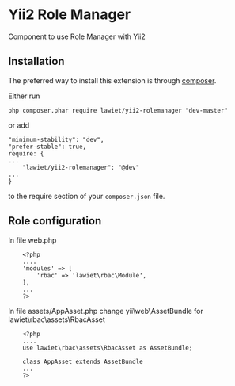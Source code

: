 Yii2 Role Manager
==================
Component to use Role Manager with Yii2


Installation
------------

The preferred way to install this extension is through [composer](http://getcomposer.org/download/).

Either run

```
php composer.phar require lawiet/yii2-rolemanager "dev-master"
```

or add

```
"minimum-stability": "dev",
"prefer-stable": true,
require: {
...
    "lawiet/yii2-rolemanager": "@dev"
...
}
```

to the require section of your `composer.json` file.


Role configuration
--------------------

In file web.php
```
    <?php 
	....
	'modules' => [
        'rbac' => 'lawiet\rbac\Module',
	],
    ...
    ?>
```

In file assets/AppAsset.php change yii\web\AssetBundle for lawiet\rbac\assets\RbacAsset
```
    <?php 
	....
	use lawiet\rbac\assets\RbacAsset as AssetBundle;

	class AppAsset extends AssetBundle
    ...
    ?>
```
